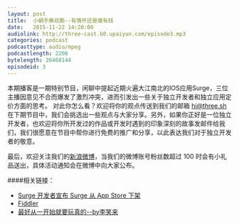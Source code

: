 ```yaml
---
layout: post
title:  小蜗手撕双鹏--有情怀还是傻有钱
date:   2015-11-22 14:20:00
audiolink: http://three-cast.b0.upaiyun.com/episode3.mp3
categories: podcast 
podcasttype: audio/mpeg
podcastlength: 2206
bytelength: 26468144
episodeid: 3
---
```

本期播客是一期特别节目，闲聊中提起近期火遍大江南北的IOS应用Surge，三位主播因意见不合而爆发了激烈冲突，进而引发出一些关于独立开发者和独立应用定价方面的思考。
对此你怎么看？欢迎将你的观点传送到我们的邮箱 hi@three.sh 在下期节目中，我们会挑选出一些观点与大家分享。另外，如果你正好是一位独立开发者，也欢迎将你所开发过的作品或开发时遇到的印象深刻的故事发邮件给我们，我们很愿意在节目中帮你进行免费的推广和分享，以此表达我们对于独立开发者的敬意。

最后，欢迎关注我们的[新浪微博](http://weibo.com/threecast)，当我们的微博账号粉丝数超过 100 时会有小礼品送出，具体活动通知会在微博中向大家公布。

####相关链接：

* [Surge 开发者宣布 Surge 从 App Store 下架](https://twitter.com/Blankwonder/status/667714734179794944)
* [Fiddler](http://www.telerik.com/fiddler)
* [最好从一开始就要玩真的--by李笑来](http://mp.weixin.qq.com/s?__biz=MzAxNzI4MTMwMw==&mid=400487407&idx=1&sn=1738bf05fca2e073fd3e3dab57303905#rd)
